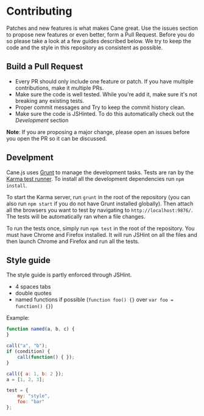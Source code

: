 Contributing
============

Patches and new features is what makes Cane great. Use the issues section to propose
new features or even better, form a Pull Request. Before you do so please take a
look at a few guides described below.
We try to keep the code and the style in this repository as consistent as possible.


Build a Pull Request
--------------------

* Every PR should only include one feature or patch. If you have multiple
contributions, make it multiple PRs.
* Make sure the code is well tested. While you're add it, make sure it's not
breaking any existing tests.
* Proper commit messages and Try to keep the commit history clean.
* Make sure the code is JSHinted. To do this automatically check out the
_Development_ section

__Note__: If you are proposing a major change, please open an issues before you
open the PR so it can be discussed.


Develpment
----------

Cane.js uses [Grunt](http://gruntjs.com/) to manage the development tasks. Tests
are ran by the [Karma test runner](http://karma-runner.github.io/). To install
all the development dependencies run `npm install`.

To start the Karma server, run `grunt` in the root of the repository (you can
also run `npm start` if you do not have Grunt installed globally). Then attach
all the browsers you want to test by navigating to `http://localhost:9876/`. The
tests will be automatically ran when a file changes.

To run the tests once, simply run `npm test` in the root of the repository. You
must have Chrome and Firefox installed. It will run JSHint on all the files and
then launch Chrome and Firefox and run all the tests.


Style guide
-----------

The style guide is partly enforced through JSHint.

* 4 spaces tabs
* double quotes
* named functions if possible (`function foo() {}` over `var foo = function() {}`)

Example:

```js
function named(a, b, c) {
}

call("a", "b");
if (condition) {
    call(function() { });
}

call({ a: 1, b: 2 });
a = [1, 2, 3];

test = {
    my: "style",
    foo: "bar"
};
```
